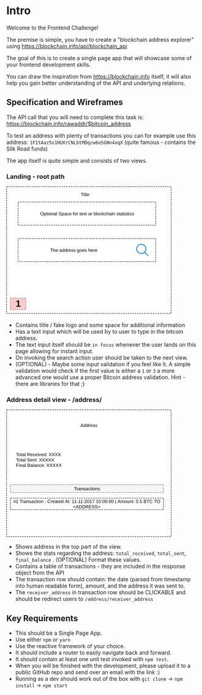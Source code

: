 # Intro
Welcome to the Frontend Challenge!
   
The premise is simple, you have to create a "blockchain address explorer" using https://blockchain.info/api/blockchain_api

The goal of this is to create a single page app that will showcase some of your frontend development skills.

You can draw the inspiration from https://blockchain.info itself, it will also help you gain better understanding of the API and underlying relations.

## Specification and Wireframes

The API call that you will need to complete this task is: https://blockchain.info/rawaddr/$bitcoin_address 

To test an address with plenty of transactions you can for example use this address: `1F1tAaz5x1HUXrCNLbtMDqcw6o5GNn4xqX` (quite famous - contains the Silk Road funds)

The app itself is quite simple and consists of two views.

### Landing - root path
![Landing](/images/landing.png)


* Contains title / fake logo and some space for additional information
* Has a text input which will be used by to user to type in the bitcoin address.
* The text input itself should be `in focus` whenever the user lands on this page allowing for instant input.
* On invoking the search action user should be taken to the next view.
* (OPTIONAL) - Maybe some input validation if you feel like it. A simple validation would check if the first value is either a `1` or `3` a more advanced one would use a proper Bitcoin address validation. Hint - there are libraries for that ;)


### Address detail view - /address/<addr>
![Details](/images/detail.png)


* Shows address in the top part of the view.
* Shows the stats regarding the address: `total_received`, `total_sent`, `final_balance` . (OPTIONAL) Format these values.
* Contains a table of transactions - they are included in the response object from the API
* The transaction row should contain: the date (parsed from timestamp into human readable form), amount, and the address it was sent to.
* The `receiver_address` in transaction row should be CLICKABLE and should be redirect users to `/address/receiver_address`

## Key Requirements

* This should be a Single Page App.
* Use either `npm` or `yarn`
* Use the reactive framework of your choice.
* It should include a router to easily navigate back and forward.
* It should contain at least one unit test invoked with `npm test`.
* When you will be finished with the development, please upload it to a public GitHub repo and send over an email with the link :)
* Running as a dev should work out of the box with `git clone` -> `npm install` -> `npm start`
